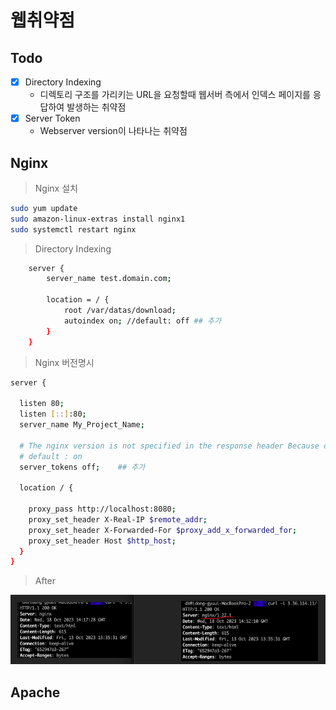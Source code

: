 # 웹취약점

## Todo

- [x] Directory Indexing
  - 디렉토리 구조를 가리키는 URL을 요청할때 웹서버 측에서 인덱스 페이지를 응답하여 발생하는 취약점
- [x] Server Token
  - Webserver version이 나타나는 취약점

## Nginx

> Nginx 설치

```sh
sudo yum update
sudo amazon-linux-extras install nginx1
sudo systemctl restart nginx
```

> Directory Indexing

```sh
    server {
	    server_name test.domain.com;

	    location = / {
    		root /var/datas/download;
        	autoindex on; //default: off ## 추가
	    }
    }
```

> Nginx 버전명시

```sh
server {

  listen 80;
  listen [::]:80;
  server_name My_Project_Name;

  # The nginx version is not specified in the response header Because of security.
  # default : on
  server_tokens off;    ## 추가

  location / {

    proxy_pass http://localhost:8080;
    proxy_set_header X-Real-IP $remote_addr;
    proxy_set_header X-Forwarded-For $proxy_add_x_forwarded_for;
    proxy_set_header Host $http_host;
  }
}
```

> After

![nginx](./public/nginx.png)

## Apache
